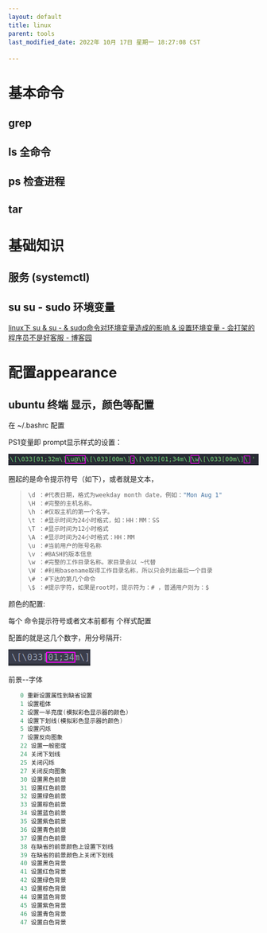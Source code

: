 ```yaml
---
layout: default
title: linux
parent: tools
last_modified_date: 2022年 10月 17日 星期一 18:27:08 CST

---
```


# 基本命令

## grep

## ls 全命令

## ps 检查进程

## tar

## 

# 基础知识

## 服务 (systemctl)

## su su - sudo 环境变量

[linux下 su &amp; su - &amp; sudo命令对环境变量造成的影响 &amp; 设置环境变量 - 会打架的程序员不是好客服 - 博客园](https://www.cnblogs.com/doggod/p/13391811.html#:~:text=%E4%BD%BF%E7%94%A8su%E4%B8%8D%E5%8A%A0%E4%BB%BB%E4%BD%95%E5%8F%82%E6%95%B0%EF%BC%8C%E9%BB%98%E8%AE%A4%E6%98%AF%E5%88%87%E6%8D%A2%E5%88%B0root%E7%94%A8%E6%88%B7%EF%BC%8C%E4%B8%8D%E5%8F%98%E7%8E%AF%E5%A2%83%E5%8F%98%E9%87%8F%20%E4%BD%BF%E7%94%A8su,%E2%80%93%20%E6%99%AE%E9%80%9A%E7%94%A8%E6%88%B7%E5%88%87%E6%8D%A2%E5%88%B0root%E7%94%A8%E6%88%B7%EF%BC%8C%E6%94%B9%E5%8F%98%E7%8E%AF%E5%A2%83%E5%8F%98%E9%87%8F)

# 配置appearance

## ubuntu 终端 显示，颜色等配置

在 ~/.bashrc 配置

PS1变量即 prompt显示样式的设置：

![](../../docimgs/linux_imgs/2022-10-21-17-42-36-image.png)

圈起的是命令提示符号（如下），或者就是文本，

> ```objectivec
> \d ：#代表日期，格式为weekday month date，例如："Mon Aug 1"   
> \H ：#完整的主机名称。   
> \h ：#仅取主机的第一个名字。 
> \t ：#显示时间为24小时格式，如：HH：MM：SS   
> \T ：#显示时间为12小时格式   
> \A ：#显示时间为24小时格式：HH：MM   
> \u ：#当前用户的账号名称   
> \v ：#BASH的版本信息   
> \w ：#完整的工作目录名称。家目录会以 ~代替   
> \W ：#利用basename取得工作目录名称，所以只会列出最后一个目录 
> \# ：#下达的第几个命令   
> \$ ：#提示字符，如果是root时，提示符为：# ，普通用户则为：$  
> ```

颜色的配置:

每个 命令提示符号或者文本前都有 个样式配置 

配置的就是这几个数字，用分号隔开:

![](../../docimgs/linux_imgs/2022-10-21-17-53-07-image.png)

前景--字体

```cpp
　　0 重新设置属性到缺省设置     
　　1 设置粗体
　　2 设置一半亮度(模拟彩色显示器的颜色)
　　4 设置下划线(模拟彩色显示器的颜色)
　　5 设置闪烁
　　7 设置反向图象
　　22 设置一般密度
　　24 关闭下划线
　　25 关闭闪烁
　　27 关闭反向图象
　　30 设置黑色前景
　　31 设置红色前景
　　32 设置绿色前景
　　33 设置棕色前景
　　34 设置蓝色前景
　　35 设置紫色前景
　　36 设置青色前景
　　37 设置白色前景
　　38 在缺省的前景颜色上设置下划线
　　39 在缺省的前景颜色上关闭下划线
　　40 设置黑色背景
　　41 设置红色背景
　　42 设置绿色背景
　　43 设置棕色背景
　　44 设置蓝色背景
　　45 设置紫色背景
　　46 设置青色背景
　　47 设置白色背景
```

